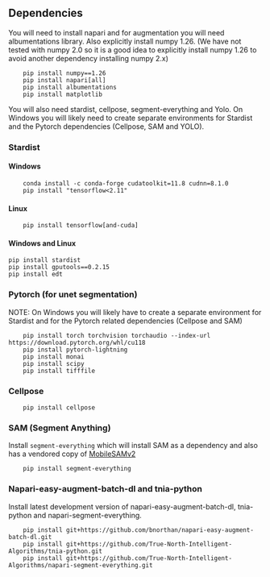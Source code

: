 ## Dependencies

You will need to install napari and for augmentation you will need albumentations library.  Also explicitly install numpy 1.26.  (We have not tested with numpy 2.0 so it is a good idea to explicitly install numpy 1.26 to avoid another dependency installing numpy 2.x)

```
    pip install numpy==1.26
    pip install napari[all]
    pip install albumentations
    pip install matplotlib
```

You will also need stardist, cellpose, segment-everything and Yolo.  On Windows you will likely need to create separate environments for Stardist and the Pytorch dependencies (Cellpose, SAM and YOLO).

### Stardist

#### Windows

```
    conda install -c conda-forge cudatoolkit=11.8 cudnn=8.1.0
    pip install "tensorflow<2.11"
```

#### Linux

```
    pip install tensorflow[and-cuda]
```

#### Windows and Linux

```
pip install stardist 
pip install gputools==0.2.15 
pip install edt 
```

### Pytorch (for unet segmentation)

NOTE:  On Windows you will likely have to create a separate environment for Stardist and for the Pytorch related dependencies (Cellpose and SAM)

```
    pip install torch torchvision torchaudio --index-url https://download.pytorch.org/whl/cu118
    pip install pytorch-lightning
    pip install monai
    pip install scipy
    pip install tifffile
```

### Cellpose

```
    pip install cellpose
```

### SAM (Segment Anything)

Install ```segment-everything``` which will install SAM as a dependency and also has a vendored copy of [MobileSAMv2](https://github.com/ChaoningZhang/MobileSAM)

```
    pip install segment-everything
```

### Napari-easy-augment-batch-dl and tnia-python

Install latest development version of napari-easy-augment-batch-dl, tnia-python and napari-segment-everything.

```
    pip install git+https://github.com/bnorthan/napari-easy-augment-batch-dl.git
    pip install git+https://github.com/True-North-Intelligent-Algorithms/tnia-python.git 
    pip install git+https://github.com/True-North-Intelligent-Algorithms/napari-segment-everything.git
```

